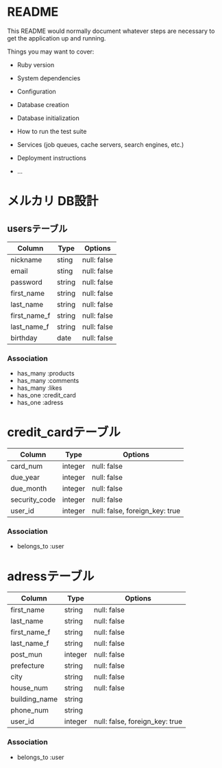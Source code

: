# README

This README would normally document whatever steps are necessary to get the
application up and running.

Things you may want to cover:

* Ruby version

* System dependencies

* Configuration

* Database creation

* Database initialization

* How to run the test suite

* Services (job queues, cache servers, search engines, etc.)

* Deployment instructions

* ...

# メルカリ DB設計
## usersテーブル
|Column       |Type    |Options    |
|-------------|--------|-----------|
|nickname     |sting   |null: false|
|email        |sting   |null: false|
|password     |string  |null: false|
|first_name   |string  |null: false|
|last_name    |string  |null: false|
|first_name_f |string  |null: false|
|last_name_f  |string  |null: false|
|birthday     |date    |null: false|
### Association
- has_many :products
- has_many :comments
- has_many :likes
- has_one  :credit_card
- has_one  :adress


# credit_cardテーブル
|Column         |Type    |Options                       |
|---------------|--------|------------------------------|
|card_num       |integer |null: false                   |
|due_year       |integer |null: false                   |
|due_month      |integer |null: false                   |
|security_code  |integer |null: false                   |
|user_id        |integer |null: false, foreign_key: true|
### Association
- belongs_to :user

# adressテーブル
|Column           |Type    |Options                       |
|-----------------|--------|------------------------------|
|first_name       |string  |null: false                   |
|last_name        |string  |null: false                   |
|first_name_f     |string  |null: false                   |
|last_name_f      |string  |null: false                   |
|post_mun         |integer |null: false                   |
|prefecture       |string  |null: false                   |
|city             |string  |null: false                   |
|house_num        |string  |null: false                   |
|building_name    |string  |                              |
|phone_num        |string  |                              |
|user_id          |integer |null: false, foreign_key: true|
### Association
- belongs_to :user